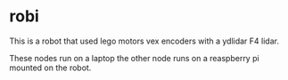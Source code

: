 # robi
This is a robot that used lego motors vex encoders with a ydlidar F4 lidar.

These nodes run on a laptop the other node runs on a reaspberry pi mounted on the robot.
